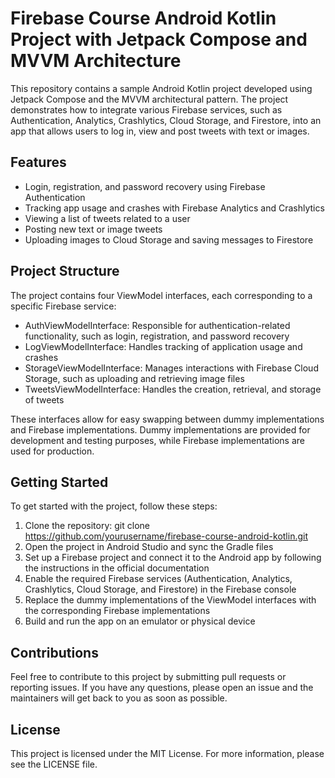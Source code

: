 # Firebase Course Android Kotlin Project with Jetpack Compose and MVVM Architecture

This repository contains a sample Android Kotlin project developed using Jetpack Compose and the MVVM architectural pattern. The project demonstrates how to integrate various Firebase services, such as Authentication, Analytics, Crashlytics, Cloud Storage, and Firestore, into an app that allows users to log in, view and post tweets with text or images.

## Features

- Login, registration, and password recovery using Firebase Authentication
- Tracking app usage and crashes with Firebase Analytics and Crashlytics
- Viewing a list of tweets related to a user
- Posting new text or image tweets
- Uploading images to Cloud Storage and saving messages to Firestore 

## Project Structure

The project contains four ViewModel interfaces, each corresponding to a specific Firebase service:

- AuthViewModelInterface: Responsible for authentication-related functionality, such as login, registration, and password recovery
- LogViewModelInterface: Handles tracking of application usage and crashes
- StorageViewModelInterface: Manages interactions with Firebase Cloud Storage, such as uploading and retrieving image files
- TweetsViewModelInterface: Handles the creation, retrieval, and storage of tweets

These interfaces allow for easy swapping between dummy implementations and Firebase implementations. Dummy implementations are provided for development and testing purposes, while Firebase implementations are used for production.

## Getting Started

To get started with the project, follow these steps:

1. Clone the repository: git clone https://github.com/yourusername/firebase-course-android-kotlin.git
2. Open the project in Android Studio and sync the Gradle files
3. Set up a Firebase project and connect it to the Android app by following the instructions in the official documentation
4. Enable the required Firebase services (Authentication, Analytics, Crashlytics, Cloud Storage, and Firestore) in the Firebase console
5. Replace the dummy implementations of the ViewModel interfaces with the corresponding Firebase implementations
6. Build and run the app on an emulator or physical device

## Contributions

Feel free to contribute to this project by submitting pull requests or reporting issues. If you have any questions, please open an issue and the maintainers will get back to you as soon as possible.

## License

This project is licensed under the MIT License. For more information, please see the LICENSE file.